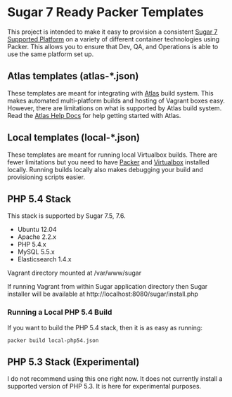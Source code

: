 # Sugar 7 Ready Packer Templates

This project is intended to make it easy to provision a consistent [Sugar 7 Supported Platform](http://support.sugarcrm.com/Resources/Supported_Platforms/) on a variety of different container technologies using Packer.  This allows you to ensure that Dev, QA, and Operations is able to use the same platform set up.

## Atlas templates (atlas-*.json)
These templates are meant for integrating with [Atlas](https://atlas.hashicorp.com/builds) build system. This makes automated multi-platform builds and hosting of Vagrant boxes easy. However, there are limitations on what is supported by Atlas build system.  Read the [Atlas Help Docs](https://atlas.hashicorp.com/help) for help getting started with Atlas.

## Local templates (local-*.json)
These templates are meant for running local Virtualbox builds. There are fewer limitations but you need to have [Packer](https://packer.io/) and [Virtualbox](https://www.virtualbox.org/wiki/Downloads) installed locally.  Running builds locally also makes debugging your build and provisioning scripts easier.

## PHP 5.4 Stack

This stack is supported by Sugar 7.5, 7.6.

- Ubuntu 12.04
- Apache 2.2.x
- PHP 5.4.x
- MySQL 5.5.x
- Elasticsearch 1.4.x

Vagrant directory mounted at /var/www/sugar

If running Vagrant from within Sugar application directory then Sugar installer will be available at http://localhost:8080/sugar/install.php

### Running a Local PHP 5.4 Build
If you want to build the PHP 5.4 stack, then it is as easy as running:

    packer build local-php54.json

## PHP 5.3 Stack (Experimental)

I do not recommend using this one right now.  It does not currently install a supported version of PHP 5.3.  It is here for experimental purposes.
